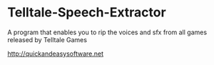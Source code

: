 Telltale-Speech-Extractor
========================

A program that enables you to rip the voices and sfx from all games released by Telltale Games


http://quickandeasysoftware.net
